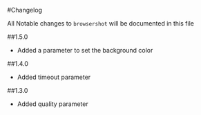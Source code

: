 #Changelog

All Notable changes to `browsershot` will be documented in this file

##1.5.0
- Added a parameter to set the background color

##1.4.0
- Added timeout parameter

##1.3.0
- Added quality parameter
